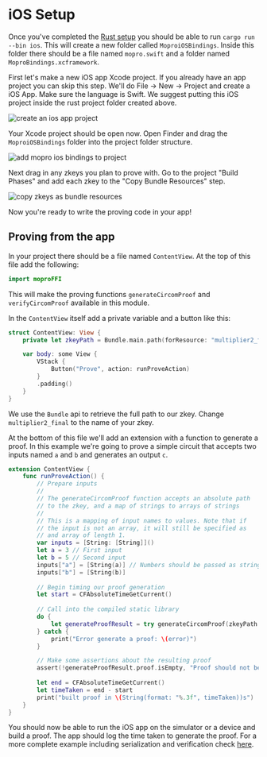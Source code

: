 
# iOS Setup

Once you've completed the [Rust setup](docs/getting-started/rust-setup.md) you should be able to run `cargo run --bin ios`. This will create a new folder called `MoproiOSBindings`. Inside this folder there should be a file named `mopro.swift` and a folder named `MoproBindings.xcframework`.

First let's make a new iOS app Xcode project. If you already have an app project you can skip this step. We'll do File -> New -> Project and create a iOS App. Make sure the language is Swift. We suggest putting this iOS project inside the rust project folder created above.

![create an ios app project](/img/ios-example-1.png)

Your Xcode project should be open now. Open Finder and drag the `MoproiOSBindings` folder into the project folder structure.

![add mopro ios bindings to project](/img/ios-example-2.png)

Next drag in any zkeys you plan to prove with. Go to the project "Build Phases" and add each zkey to the "Copy Bundle Resources" step.

![copy zkeys as bundle resources](/img/ios-example-3.png)

Now you're ready to write the proving code in your app!

## Proving from the app

In your project there should be a file named `ContentView`. At the top of this file add the following:

```swift
import moproFFI
```

This will make the proving functions `generateCircomProof` and `verifyCircomProof` available in this module.

In the `ContentView` itself add a private variable and a button like this:
```swift
struct ContentView: View {
    private let zkeyPath = Bundle.main.path(forResource: "multiplier2_final", ofType: "zkey")!

    var body: some View {
        VStack {
            Button("Prove", action: runProveAction)
        }
        .padding()
    }
}
```

We use the `Bundle` api to retrieve the full path to our zkey. Change `multiplier2_final` to the name of your zkey.

At the bottom of this file we'll add an extension with a function to generate a proof. In this example we're going to prove a simple circuit that accepts two inputs named `a` and `b` and generates an output `c`.

```swift
extension ContentView {
    func runProveAction() {
        // Prepare inputs
        //
        // The generateCircomProof function accepts an absolute path
        // to the zkey, and a map of strings to arrays of strings
        //
        // This is a mapping of input names to values. Note that if
        // the input is not an array, it will still be specified as
        // and array of length 1.
        var inputs = [String: [String]]()
        let a = 3 // First input
        let b = 5 // Second input
        inputs["a"] = [String(a)] // Numbers should be passed as strings
        inputs["b"] = [String(b)]
        
        // Begin timing our proof generation
        let start = CFAbsoluteTimeGetCurrent()
        
        // Call into the compiled static library
        do {
            let generateProofResult = try generateCircomProof(zkeyPath: zkeyPath, circuitInputs: inputs)
        } catch {
            print("Error generate a proof: \(error)")
        }

        // Make some assertions about the resulting proof
        assert(!generateProofResult.proof.isEmpty, "Proof should not be empty")
        
        let end = CFAbsoluteTimeGetCurrent()
        let timeTaken = end - start
        print("built proof in \(String(format: "%.3f", timeTaken))s")
    }
}
```

You should now be able to run the iOS app on the simulator or a device and build a proof. The app should log the time taken to generate the proof. For a more complete example including serialization and verification check [here](https://github.com/vimwitch/mopro-app/blob/main/ios/mopro-test/ContentView.swift).